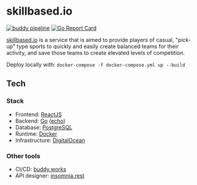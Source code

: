# skillbased.io
[![buddy pipeline](https://app.buddy.works/adamdevigili/skillbased-io/pipelines/pipeline/253191/badge.svg?token=6af860b4faa5eaa8778be3f27b4ae51cac868735dbb8ca31c1896056df2e32bd "buddy pipeline")](https://app.buddy.works/adamdevigili/skillbased-io/pipelines/pipeline/253191)
[![Go Report Card](https://goreportcard.com/badge/github.com/adamdevigili/skillbased.io)](https://goreportcard.com/report/github.com/adamdevigili/skillbased.io)

[skillbased.io](http://skillbased.io) is a service that is aimed to provide players of casual, "pick-up" type sports to quickly and easily create balanced teams for their activity, and save those teams to create elevated levels of competition.

Deploy locally with: `docker-compose -f docker-compose.yml up --build`

## Tech
### Stack
- Frontend: [ReactJS](https://reactjs.org/)
- Backend: [Go](https://golang.org/) ([echo](https://echo.labstack.com/))
- Database: [PostgreSQL](https://www.postgresql.org/)
- Runtime: [Docker](https://www.docker.com/)
- Infrastructure: [DigitalOcean](https://www.digitalocean.com/)


### Other tools
- CI/CD: [buddy.works](https://buddy.works/)
- API designer: [insomnia.rest](https://insomnia.rest/)
